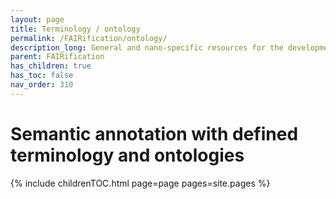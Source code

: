 ```yaml
---
layout: page
title: Terminology / ontology
permalink: /FAIRification/ontology/
description_long: General and nano-specific resources for the development and usage of harmonised terminology and ontologies.
parent: FAIRification
has_children: true
has_toc: false
nav_order: 310
---
```


# Semantic annotation with defined terminology and ontologies
{% include childrenTOC.html page=page pages=site.pages %}